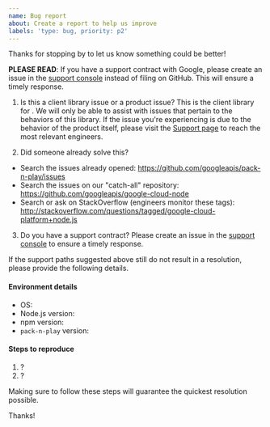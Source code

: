 ```yaml
---
name: Bug report
about: Create a report to help us improve
labels: 'type: bug, priority: p2'
---
```


Thanks for stopping by to let us know something could be better!

**PLEASE READ**: If you have a support contract with Google, please create an issue in the [support console](https://cloud.google.com/support/) instead of filing on GitHub. This will ensure a timely response.

1) Is this a client library issue or a product issue?
This is the client library for . We will only be able to assist with issues that pertain to the behaviors of this library. If the issue you're experiencing is due to the behavior of the product itself, please visit the [ Support page]() to reach the most relevant engineers.

2) Did someone already solve this?
  - Search the issues already opened: https://github.com/googleapis/pack-n-play/issues
  - Search the issues on our "catch-all" repository: https://github.com/googleapis/google-cloud-node
  - Search or ask on StackOverflow (engineers monitor these tags): http://stackoverflow.com/questions/tagged/google-cloud-platform+node.js

3) Do you have a support contract?
Please create an issue in the [support console](https://cloud.google.com/support/) to ensure a timely response.

If the support paths suggested above still do not result in a resolution, please provide the following details.

#### Environment details

  - OS:
  - Node.js version:
  - npm version:
  - `pack-n-play` version:

#### Steps to reproduce

  1. ?
  2. ?

Making sure to follow these steps will guarantee the quickest resolution possible.

Thanks!
